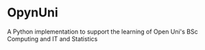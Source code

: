 
# OpynUni

 A Python implementation to support the learning of Open Uni's BSc Computing and IT and Statistics
